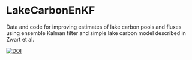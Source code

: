 # LakeCarbonEnKF
Data and code for improving estimates of lake carbon pools and fluxes using ensemble Kalman filter and simple lake carbon model described in Zwart et al.

[![DOI](https://zenodo.org/badge/142329597.svg)](https://zenodo.org/badge/latestdoi/142329597)
